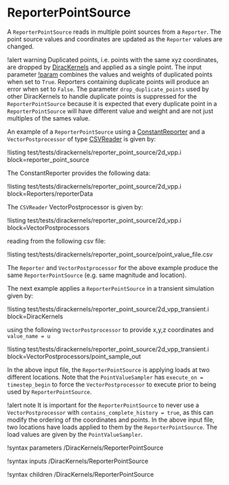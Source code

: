 # ReporterPointSource

A `ReporterPointSource` reads in multiple point sources from a `Reporter`.  The point source values and coordinates are updated as the `Reporter` values are changed.

!alert warning
Duplicated points, i.e. points with the same xyz coordinates, are dropped by [DiracKernels](/DiracKernels/index.md) and applied as a single point.  The input parameter [!param](/DiracKernels/ReporterPointSource/combine_duplicates) combines the values and weights of duplicated points when set to `True`.  Reporters containing duplicate points will produce an error when set to `False`.  The parameter `drop_duplicate_points` used by other DiracKernels to handle duplicate points is suppressed for the `ReporterPointSource` because it is expected that every duplicate point in a `ReporterPointSource` will have different value and weight and are not just multiples of the sames value.

An example of a `ReporterPointSource` using a [ConstantReporter](/ConstantReporter.md)
and a `VectorPostprocessor` of type [CSVReader](/CSVReader.md) is given by:

!listing test/tests/dirackernels/reporter_point_source/2d_vpp.i block=reporter_point_source

The ConstantReporter provides the following data:

!listing test/tests/dirackernels/reporter_point_source/2d_vpp.i block=Reporters/reporterData

The `CSVReader` VectorPostprocessor is given by:

!listing test/tests/dirackernels/reporter_point_source/2d_vpp.i block=VectorPostprocessors

reading from the following csv file:

!listing test/tests/dirackernels/reporter_point_source/point_value_file.csv

The `Reporter` and `VectorPostprocessor` for the above example produce the same `ReporterPointSource` (e.g. same magnitude and location).   

The next example applies a `ReporterPointSource` in a transient simulation given by:

!listing test/tests/dirackernels/reporter_point_source/2d_vpp_transient.i block=DiracKernels

using the following `VectorPostprocessor` to provide x,y,z coordinates and `value_name = u`

!listing test/tests/dirackernels/reporter_point_source/2d_vpp_transient.i block=VectorPostprocessors/point_sample_out

In the above input file, the `ReporterPointSource` is applying loads at two different locations.  Note that the `PointValueSampler` has `execute_on = timestep_begin` to force the `VectorPostprocessor` to execute prior to being used by `ReporterPointSource`.

!alert note
It is important for the `ReporterPointSource` to never use a `VectorPostprocessor` with `contains_complete_history = true`, as this can modify the ordering of the coordinates and points.  In the above input file, two locations have loads applied to them by the `ReporterPointSource`.  The load values are given by the `PointValueSampler`.

!syntax parameters /DiracKernels/ReporterPointSource

!syntax inputs /DiracKernels/ReporterPointSource

!syntax children /DiracKernels/ReporterPointSource
